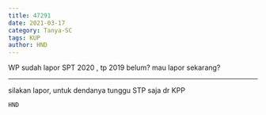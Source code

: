 ```yaml
---
title: 47291
date: 2021-03-17
category: Tanya-SC
tags: KUP
author: HND
---
```


WP sudah lapor SPT 2020 , tp 2019 belum? mau lapor sekarang?

---

silakan lapor, untuk dendanya tunggu STP saja dr KPP

`HND`
